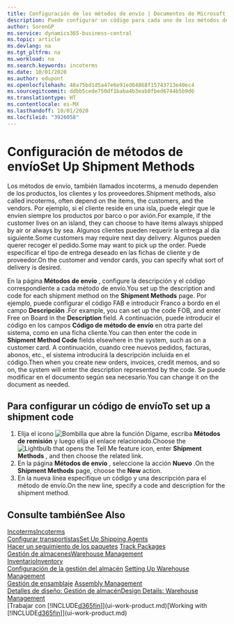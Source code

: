```yaml
---
title: Configuración de los métodos de envío | Documentos de Microsoft
description: Puede configurar un código para cada uno de los métodos de envío ofrecidos, por ejemplo, e introducir información sobre ellos.
author: SorenGP
ms.service: dynamics365-business-central
ms.topic: article
ms.devlang: na
ms.tgt_pltfrm: na
ms.workload: na
ms.search.keywords: incoterms
ms.date: 10/01/2020
ms.author: edupont
ms.openlocfilehash: 48a75bd1d5a47e6e91ed64868f15743713e40ec4
ms.sourcegitcommit: ddbb5cede750df1baba4b3eab8fbed6744b5b9d6
ms.translationtype: HT
ms.contentlocale: es-MX
ms.lasthandoff: 10/01/2020
ms.locfileid: "3926058"
---
```

# <a name="set-up-shipment-methods"></a><span data-ttu-id="3dbd7-103">Configuración de métodos de envío</span><span class="sxs-lookup"><span data-stu-id="3dbd7-103">Set Up Shipment Methods</span></span>
<span data-ttu-id="3dbd7-104">Los métodos de envío, también llamados incoterms, a menudo dependen de los productos, los clientes y los proveedores.</span><span class="sxs-lookup"><span data-stu-id="3dbd7-104">Shipment methods, also called incoterms, often depend on the items, the customers, and the vendors.</span></span> <span data-ttu-id="3dbd7-105">Por ejemplo, si el cliente reside en una isla, puede elegir que le envíen siempre los productos por barco o por avión.</span><span class="sxs-lookup"><span data-stu-id="3dbd7-105">For example, if the customer lives on an island, they can choose to have items always shipped by air or always by sea.</span></span> <span data-ttu-id="3dbd7-106">Algunos clientes pueden requerir la entrega al día siguiente.</span><span class="sxs-lookup"><span data-stu-id="3dbd7-106">Some customers may require next day delivery.</span></span> <span data-ttu-id="3dbd7-107">Algunos pueden querer recoger el pedido.</span><span class="sxs-lookup"><span data-stu-id="3dbd7-107">Some may want to pick up the order.</span></span> <span data-ttu-id="3dbd7-108">Puede especificar el tipo de entrega deseado en las fichas de cliente y de proveedor.</span><span class="sxs-lookup"><span data-stu-id="3dbd7-108">On the customer and vendor cards, you can specify what sort of delivery is desired.</span></span>

<span data-ttu-id="3dbd7-109">En la página **Métodos de envío** , configure la descripción y el código correspondiente a cada método de envío.</span><span class="sxs-lookup"><span data-stu-id="3dbd7-109">You set up the description and code for each shipment method on the **Shipment Methods** page.</span></span> <span data-ttu-id="3dbd7-110">Por ejemplo, puede configurar el código FAB e introducir Franco a bordo en el campo **Descripción** .</span><span class="sxs-lookup"><span data-stu-id="3dbd7-110">For example, you can set up the code FOB, and enter Free on Board in the **Description** field.</span></span> <span data-ttu-id="3dbd7-111">A continuación, puede introducir el código en los campos **Código de método de envío** en otra parte del sistema, como en una ficha cliente.</span><span class="sxs-lookup"><span data-stu-id="3dbd7-111">You can then enter the code in **Shipment Method Code** fields elsewhere in the system, such as on a customer card.</span></span> <span data-ttu-id="3dbd7-112">A continuación, cuando cree nuevos pedidos, facturas, abonos, etc., el sistema introducirá la descripción incluida en el código.</span><span class="sxs-lookup"><span data-stu-id="3dbd7-112">Then when you create new orders, invoices, credit memos, and so on, the system will enter the description represented by the code.</span></span> <span data-ttu-id="3dbd7-113">Se puede modificar en el documento según sea necesario.</span><span class="sxs-lookup"><span data-stu-id="3dbd7-113">You can change it on the document as needed.</span></span>

## <a name="to-set-up-a-shipment-code"></a><span data-ttu-id="3dbd7-114">Para configurar un código de envío</span><span class="sxs-lookup"><span data-stu-id="3dbd7-114">To set up a shipment code</span></span>
1. <span data-ttu-id="3dbd7-115">Elija el icono ![Bombilla que abre la función Dígame](media/ui-search/search_small.png "Dígame qué desea hacer"), escriba **Métodos de remisión** y luego elija el enlace relacionado.</span><span class="sxs-lookup"><span data-stu-id="3dbd7-115">Choose the ![Lightbulb that opens the Tell Me feature](media/ui-search/search_small.png "Tell me what you want to do") icon, enter **Shipment Methods** , and then choose the related link.</span></span>
2. <span data-ttu-id="3dbd7-116">En la página **Métodos de envío** , seleccione la acción **Nuevo** .</span><span class="sxs-lookup"><span data-stu-id="3dbd7-116">On the **Shipment Methods** page, choose the **New** action.</span></span>
3. <span data-ttu-id="3dbd7-117">En la nueva línea especifique un código y una descripción para el método de envío.</span><span class="sxs-lookup"><span data-stu-id="3dbd7-117">On the new line, specify a code and description for the shipment method.</span></span>

## <a name="see-also"></a><span data-ttu-id="3dbd7-118">Consulte también</span><span class="sxs-lookup"><span data-stu-id="3dbd7-118">See Also</span></span>
[<span data-ttu-id="3dbd7-119">Incoterms</span><span class="sxs-lookup"><span data-stu-id="3dbd7-119">Incoterms</span></span>](https://iccwbo.org/resources-for-business/incoterms-rules)  
[<span data-ttu-id="3dbd7-120">Configurar transportistas</span><span class="sxs-lookup"><span data-stu-id="3dbd7-120">Set Up Shipping Agents</span></span>](sales-how-to-set-up-shipping-agents.md)  
<span data-ttu-id="3dbd7-121">[Hacer un seguimiento de los paquetes](sales-how-track-packages.md)  </span><span class="sxs-lookup"><span data-stu-id="3dbd7-121">[Track Packages](sales-how-track-packages.md)  </span></span>  
[<span data-ttu-id="3dbd7-122">Gestión de almacenes</span><span class="sxs-lookup"><span data-stu-id="3dbd7-122">Warehouse Management</span></span>](warehouse-manage-warehouse.md)  
[<span data-ttu-id="3dbd7-123">Inventario</span><span class="sxs-lookup"><span data-stu-id="3dbd7-123">Inventory</span></span>](inventory-manage-inventory.md)  
<span data-ttu-id="3dbd7-124">[Configuración de la gestión del almacén](warehouse-setup-warehouse.md)   </span><span class="sxs-lookup"><span data-stu-id="3dbd7-124">[Setting Up Warehouse Management](warehouse-setup-warehouse.md)   </span></span>  
<span data-ttu-id="3dbd7-125">[Gestión de ensamblaje](assembly-assemble-items.md)  </span><span class="sxs-lookup"><span data-stu-id="3dbd7-125">[Assembly Management](assembly-assemble-items.md)  </span></span>  
[<span data-ttu-id="3dbd7-126">Detalles de diseño: Gestión de almacén</span><span class="sxs-lookup"><span data-stu-id="3dbd7-126">Design Details: Warehouse Management</span></span>](design-details-warehouse-management.md)  
<span data-ttu-id="3dbd7-127">[Trabajar con [!INCLUDE[d365fin](includes/d365fin_md.md)]](ui-work-product.md)</span><span class="sxs-lookup"><span data-stu-id="3dbd7-127">[Working with [!INCLUDE[d365fin](includes/d365fin_md.md)]](ui-work-product.md)</span></span>  
